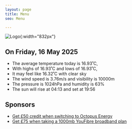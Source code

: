 ```yaml
---
layout: page
title: Menu
seo: Menu

---
```


![Logo](/images/logo.jpg){:width="832px"}

<!-- weather_marker starts -->
## On Friday, 16 May 2025

- The average temperature today is 16.93˚C,
- With highs of 16.93˚C and lows of 16.93˚C,
- It may feel like 16.32˚C with clear sky
- The wind speed is 3.76m/s and visibility is 10000m
- The pressure is 1024hPa and humidity is 63%
- The sun will rise at 04:13 and set at 19:56

<!-- weather_marker ends -->

## Sponsors

- [Get £50 credit when switching to Octopus Energy](https://bit.ly/3oD1nnS)
- [Get £75 when taking a 1000mb YouFibre broadband plan](https://aklam.io/91zWhU?)
